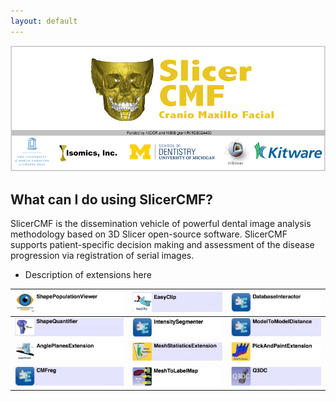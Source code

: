 ```yaml
---
layout: default
---
```


![SlicerCMF](images/SlicerCMFSplashScreen.png "SlicerCMF is a collaboration between UNC-CH, UofM Dentistry, Isomics and Kitware.")

What can I do using SlicerCMF?
---------------------
SlicerCMF is the dissemination vehicle of powerful dental image analysis methodology based on 3D Slicer open-source software. SlicerCMF supports patient-specific decision making and assessment of the disease progression via registration of serial images.

* Description of extensions here

| [![ShapePopulationViewer](images/ShapePopulationViewer.jpg "SlicerCMF packages a dozen of extensions that have enhanced model support and processing functionality for Cone Beam Computed Tomography (CBCT) images in 3D Slicer." )](https://www.slicer.org/wiki/Documentation/4.6/Extensions/ShapePopulationViewer) | [![EasyClip](images/EasyClip.jpg "SlicerCMF packages a dozen of extensions that have enhanced model support and processing functionality for Cone Beam Computed Tomography (CBCT) images in 3D Slicer.")](https://www.slicer.org/wiki/Documentation/4.6/Extensions/EasyClip) | [![DatabaseInteractor](images/DatabaseInteractor.jpg "SlicerCMF packages a dozen of extensions that have enhanced model support and processing functionality for Cone Beam Computed Tomography (CBCT) images in 3D Slicer.")](https://www.slicer.org/wiki/Documentation/4.6/Extensions/DatabaseInteractor) |
| ------------- | ------------- | ------------- |
| [![ShapeQuantifier](images/ShapeQuantifier.jpg "SlicerCMF packages a dozen of extensions that have enhanced model support and processing functionality for Cone Beam Computed Tomography (CBCT) images in 3D Slicer.")](https://www.slicer.org/wiki/Documentation/4.6/Extensions/ShapeQuantifier) | [![IntensitySegmenter](images/IntensitySegmenter.jpg "SlicerCMF packages a dozen of extensions that have enhanced model support and processing functionality for Cone Beam Computed Tomography (CBCT) images in 3D Slicer.")](https://www.slicer.org/wiki/Documentation/4.6/Extensions/IntensitySegmenter) | [![ModelToModelDistance](images/ModelToModelDistance.jpg "SlicerCMF packages a dozen of extensions that have enhanced model support and processing functionality for Cone Beam Computed Tomography (CBCT) images in 3D Slicer.")](https://www.slicer.org/wiki/Documentation/4.6/Extensions/ModelToModelDistance) |
| [![AnglePlanes](images/AnglePlanes.jpg "SlicerCMF packages a dozen of extensions that have enhanced model support and processing functionality for Cone Beam Computed Tomography (CBCT) images in 3D Slicer.")](https://www.slicer.org/wiki/Documentation/4.6/Extensions/AnglePlanes) | [![MeshStatistics](images/MeshStatistics.jpg "SlicerCMF packages a dozen of extensions that have enhanced model support and processing functionality for Cone Beam Computed Tomography (CBCT) images in 3D Slicer.")](https://www.slicer.org/wiki/Documentation/4.6/Extensions/MeshStatistics) | [![PickAndPaint](images/PickAndPaint.jpg "SlicerCMF packages a dozen of extensions that have enhanced model support and processing functionality for Cone Beam Computed Tomography (CBCT) images in 3D Slicer.")](https://www.slicer.org/wiki/Documentation/4.6/Extensions/PickAndPaint) |
| [![CMFreg](images/CMFReg.jpg "SliSlicerCMF packages a dozen of extensions that have enhanced model support and processing functionality for Cone Beam Computed Tomography (CBCT) images in 3D Slicer.cer")](https://www.slicer.org/wiki/Documentation/4.6/Extensions/CMFreg) | [![MeshToLabelMap](images/MeshToLabelMap.jpg "SlicerCMF packages a dozen of extensions that have enhanced model support and processing functionality for Cone Beam Computed Tomography (CBCT) images in 3D Slicer.")](https://www.slicer.org/wiki/Documentation/4.6/Extensions/MeshToLabelMap) | [![Q3DC](images/Q3DC.jpg "SlicerCMF packages a dozen of extensions that have enhanced model support and processing functionality for Cone Beam Computed Tomography (CBCT) images in 3D Slicer.")](https://www.slicer.org/wiki/Documentation/4.6/Extensions/Q3DC) |




